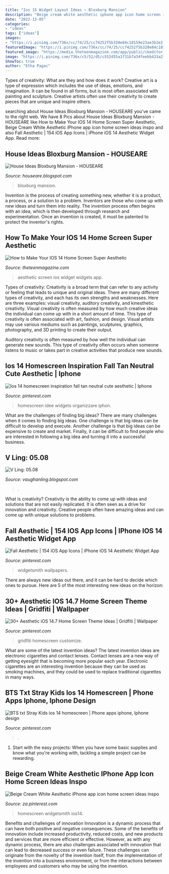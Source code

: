 ```yaml
---
title: "Ios 15 Widget Layout Ideas ~ Bloxburg Mansion"
description: "Beige cream white aesthetic iphone app icon home screen ideas inspo"
date: "2022-12-05"
categories:
- "ideas"
tags: ["ideas"]
images:
- "https://i.pinimg.com/736x/cc/74/25/cc74252f5b320e84c18159e23ae3b2e2.jpg"
featuredImage: "https://i.pinimg.com/736x/cc/74/25/cc74252f5b320e84c18159e23ae3b2e2.jpg"
featured_image: "https://media.theteenmagazine.com/app/public/ckeditor_assets/pictures/4592/content_IMG-2351.jpg"
image: "https://i.pinimg.com/736x/c5/52/d5/c552d55a1f31b7a34feebb433a2fd18b.jpg"
ShowToc: true
author: "Etha Pagac"
---
```



Types of creativity: What are they and how does it work?
Creative art is a type of expression which includes the use of ideas, emotions, and imagination. It can be found in all forms, but is most often associated with painting and sculpture. Creative artists often use their creativity to create pieces that are unique and inspire others.

	

		
searching about House Ideas Bloxburg Mansion - HOUSEARE you've came to the right web. We have 8 Pics about House Ideas Bloxburg Mansion - HOUSEARE like How to Make Your IOS 14 Home Screen Super Aesthetic, Beige Cream White Aesthetic iPhone app icon home screen ideas inspo and also Fall Aesthetic | 154 iOS App Icons | iPhone iOS 14 Aesthetic Widget App. Read more:
		
    
## House Ideas Bloxburg Mansion - HOUSEARE

<img loading=lazy src="https://lh6.googleusercontent.com/proxy/O1tcJ-DnD0K2It2jYFFBr6NijjZp5fbDyEkrvS4HrYK1w7WaPWDsaai4iaeAhdOBhL2f4HjfdVg0Y1LB_cDO5g2TrdnZCY7FtW6DyokyMql5zwbY6OKOSic-rSOhfAwJ=w1200-h630-p-k-no-nu" onerror="this.onerror=null;this.src='https://tse1.mm.bing.net/th?id=OIP.mk4iDiiuIvpwbP52g70sgwHaD4&amp;pid=15.1';" alt="House Ideas Bloxburg Mansion - HOUSEARE">

_Source: houseare.blogspot.com_

>bloxburg mansion. 

	

Invention is the process of creating something new, whether it is a product, a process, or a solution to a problem. Inventors are those who come up with new ideas and turn them into reality. The invention process often begins with an idea, which is then developed through research and experimentation. Once an invention is created, it must be patented to protect the inventor's rights.

    
## How To Make Your IOS 14 Home Screen Super Aesthetic

<img loading=lazy src="https://media.theteenmagazine.com/app/public/ckeditor_assets/pictures/4592/content_IMG-2351.jpg" onerror="this.onerror=null;this.src='https://tse1.mm.bing.net/th?id=OIP.Rmc2vsUW-Pwr78ycaKAxvAHaPL&amp;pid=15.1';" alt="How to Make Your IOS 14 Home Screen Super Aesthetic">

_Source: theteenmagazine.com_

>aesthetic screen ios widget widgets app. 

	

Types of creativity:
Creativity is a broad term that can refer to any activity or feeling that leads to unique and original ideas. There are many different types of creativity, and each has its own strengths and weaknesses. Here are three examples: visual creativity, auditory creativity, and kinesthetic creativity.
Visual creativity is often measured by how much creative ideas the individual can come up with in a short amount of time. This type of creativity is often associated with art, fashion, and design. Visual artists may use various mediums such as paintings, sculptures, graphics, photography, and 3D printing to create their output.

Auditory creativity is often measured by how well the individual can generate new sounds. This type of creativity often occurs when someone listens to music or takes part in creative activities that produce new sounds.

    
## Ios 14 Homescreen Inspiration Fall Tan Neutral Cute Aesthetic | Iphone

<img loading=lazy src="https://i.pinimg.com/736x/0e/82/26/0e8226b11f865df2a2887891ee7eb8a8.jpg" onerror="this.onerror=null;this.src='https://tse4.mm.bing.net/th?id=OIP.E6bVaYzest-ezPEwBsHG7wHaQA&amp;pid=15.1';" alt="Ios 14 homescreen inspiration fall tan neutral cute aesthetic | Iphone">

_Source: pinterest.com_

>homescreen idee widgets organizzare iphon. 

	

What are the challenges of finding big ideas?
There are many challenges when it comes to finding big ideas. One challenge is that big ideas can be difficult to develop and execute. Another challenge is that big ideas can be expensive to create and market. Finally, it can be difficult to find people who are interested in following a big idea and turning it into a successful business.

    
## V Ling: 05.08

<img loading=lazy src="https://4.bp.blogspot.com/_annTPGBcsB4/SDSzL8KCVYI/AAAAAAAAAiA/6nF9rj7kS-M/s400/S6300339.jpg" onerror="this.onerror=null;this.src='https://tse2.mm.bing.net/th?id=OIP.BGYv0AwV_at0POZofyJuwwHaFj&amp;pid=15.1';" alt="V Ling: 05.08">

_Source: vaughanling.blogspot.com_

>. 

	

What is creativity?
Creativity is the ability to come up with ideas and solutions that are not easily replicated. It is often seen as a drive for innovation and creativity. Creative people often have amazing ideas and can come up with unique solutions to problems.

    
## Fall Aesthetic | 154 IOS App Icons | IPhone IOS 14 Aesthetic Widget App

<img loading=lazy src="https://i.pinimg.com/736x/10/0a/00/100a0029761f8c81b1eac5c6c10a3d71.jpg" onerror="this.onerror=null;this.src='https://tse3.mm.bing.net/th?id=OIP.bnq7rCUtkmrZaB6wYOcy3gHaMz&amp;pid=15.1';" alt="Fall Aesthetic | 154 iOS App Icons | iPhone iOS 14 Aesthetic Widget App">

_Source: pinterest.com_

>widgetsmith wallpapers. 

	

There are always new ideas out there, and it can be hard to decide which ones to pursue. Here are 5 of the most interesting new ideas on the horizon: 

    
## 30+ Aesthetic IOS 14.7 Home Screen Theme Ideas | Gridfiti | Wallpaper

<img loading=lazy src="https://i.pinimg.com/736x/cc/74/25/cc74252f5b320e84c18159e23ae3b2e2.jpg" onerror="this.onerror=null;this.src='https://tse1.mm.bing.net/th?id=OIP.BhCsJmTO3ffh_qfAoBQU_QHaH1&amp;pid=15.1';" alt="30+ Aesthetic iOS 14.7 Home Screen Theme Ideas | Gridfiti | Wallpaper">

_Source: pinterest.com_

>gridfiti homescreen customize. 

	

What are some of the latest invention ideas?
The latest invention ideas are electronic cigarettes and contact lenses. Contact lenses are a new way of getting eyesight that is becoming more popular each year. Electronic cigarettes are an interesting invention because they can be used as smoking machines, and they could be used to replace traditional cigarettes in many ways.

    
## BTS Txt Stray Kids Ios 14 Homescreen | Phone Apps Iphone, Iphone Design

<img loading=lazy src="https://i.pinimg.com/736x/2c/04/89/2c048941c878eb842f60195851804d73.jpg" onerror="this.onerror=null;this.src='https://tse3.mm.bing.net/th?id=OIP.sqbsGYuvet4rKBI2hBoVSQHaNK&amp;pid=15.1';" alt="BTS txt Stray Kids ios 14 homescreen | Phone apps iphone, Iphone design">

_Source: pinterest.com_

>. 

	

1. Start with the easy projects: When you have some basic supplies and know what you're working with, tackling a simple project can be rewarding.

    
## Beige Cream White Aesthetic IPhone App Icon Home Screen Ideas Inspo

<img loading=lazy src="https://i.pinimg.com/736x/c5/52/d5/c552d55a1f31b7a34feebb433a2fd18b.jpg" onerror="this.onerror=null;this.src='https://tse1.mm.bing.net/th?id=OIP.uFWV49QoMFnG1iVrpPEd0wHaM0&amp;pid=15.1';" alt="Beige Cream White Aesthetic iPhone app icon home screen ideas inspo">

_Source: za.pinterest.com_

>homescreen widgetsmith ios14. 

	

Benefits and challenges of innovation
Innovation is a dynamic process that can have both positive and negative consequences. Some of the benefits of innovation include increased productivity, reduced costs, and new products and services that are more efficient or effective. However, as with any dynamic process, there are also challenges associated with innovation that can lead to decreased success or even failure. These challenges can originate from the novelty of the invention itself, from the implementation of the invention into a business environment, or from the interactions between employees and customers who may be using the invention.

